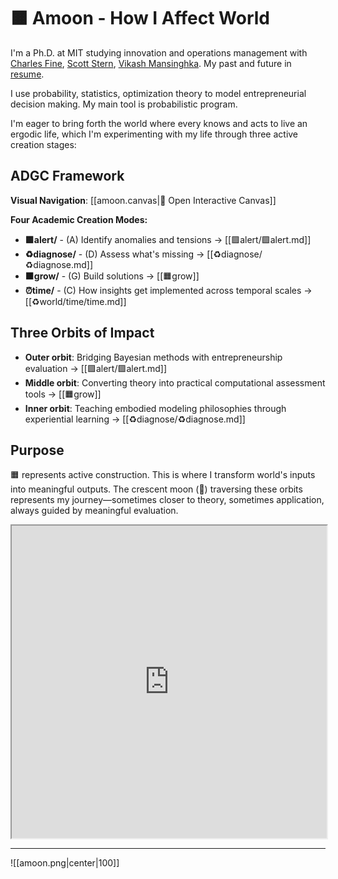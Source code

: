 # 🟧 Amoon - How I Affect World

I'm a Ph.D. at MIT studying innovation and operations management with [Charles Fine](https://www.charles-fine.com/),  [Scott Stern](https://www.scott-stern.com/), [Vikash Mansinghka](http://probcomp.csail.mit.edu/principal-investigator/). My past and future in [resume](https://www.dropbox.com/scl/fi/fa14fcd5ihdq014k6v4h0/Angie-Moon-Resume.pdf?rlkey=y7eerk8e6yx028es2rq7vjmid&dl=0). 

I use probability, statistics, optimization theory to model entrepreneurial decision making. My main tool is probabilistic program. 

I'm eager to bring forth the world where every knows and acts to live an ergodic life, which I'm experimenting with my life through three active creation stages:

## ADGC Framework

**Visual Navigation**: [[amoon.canvas|🎨 Open Interactive Canvas]]

**Four Academic Creation Modes:**
- **🟪alert/** - (A) Identify anomalies and tensions → [[🟪alert/🟪alert.md]]
- **♻️diagnose/** - (D) Assess what's missing → [[♻️diagnose/♻️diagnose.md]]  
- **🟧grow/** - (G) Build solutions → [[🟧grow]]
- **⏰time/** - (C) How insights get implemented across temporal scales → [[♻️world/time/time.md]]

## Three Orbits of Impact

- **Outer orbit**: Bridging Bayesian methods with entrepreneurship evaluation → [[🟪alert/🟪alert.md]]
- **Middle orbit**: Converting theory into practical computational assessment tools → [[🟧grow]]
- **Inner orbit**: Teaching embodied modeling philosophies through experiential learning → [[♻️diagnose/♻️diagnose.md]]

## Purpose
🟧 represents active construction. This is where I transform world's inputs into meaningful outputs. The crescent moon (🌙) traversing these orbits represents my journey—sometimes closer to theory, sometimes application, always guided by meaningful evaluation.

<iframe src="https://html-preview.github.io/?url=https://github.com/hyunjimoon/tolzul/blob/master/%E2%AD%90%EF%B8%8Fstar/amoon-revolution.html" width="100%" height="500px"></iframe>

---

![[amoon.png|center|100]]